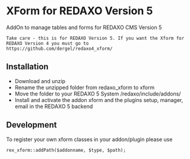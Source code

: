 XForm for REDAXO Version 5
=============

AddOn to manage tables and forms for REDAXO CMS Version 5

	Take care - this is for REDAXO Version 5. If you want the Xform for REDAXO Version 4 you must go to https://github.com/dergel/redaxo4_xform/


Installation
-------

* Download and unzip
* Rename the unzipped folder from redaxo_xform to xform
* Move the folder to your REDAXO 5 System /redaxo/include/addons/
* Install and activate the addon xform and the plugins setup, manager, email in the REDAXO 5 backend


Development
-------

To register your own xform classes in your addon/plugin please use

	rex_xform::addPath($addonname, $type, $path);